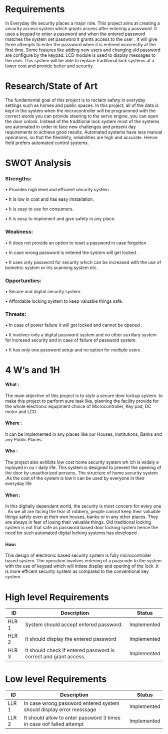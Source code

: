 # Requirements

In Everyday life security places a major role. This project aims at creating a security access system which grants access after entering a password. It uses a keypad to enter a password and when the entered password matches the system set password it grants access to the user  . It will give three attempts to enter the password when it is entered incorrectly at the first time. Some features like adding new users and changing old password are configure by the keypad. LCD module is used to display messages to the user. This system will be able to replace traditional lock systems at a lower cost and provide better and  security.

# Research/State of Art 

The fundamental goal of this project is to reclaim safety in everyday settings such as homes and public spaces. In this project, all of the data is kept in the system when the microcontroller will be programmed with the correct words you can provide steering to the servo engine, you can open the door unlock. Instead of the traditional lock system most of the systems are automated in order to face new challenges and present day requirements to achieve good results. Automated systems have less manual operations, so that the flexibility, reliabilities are high and accurate. Hence  field prefers automated control systems.


# SWOT Analysis 

### Strengths:
 •	Provides high level and efficient security system .
 
 •	It is low in cost and has easy imstallation.
 
 •	It is easy to use for consumers.
 
 •	It is easy to implement and give safety in any place.
 
 ###  Weakness:
  • It does not provide an option to reset a password in case forgotten .
  
  • In case wrong password is entered the system will get locked .
  
  • It uses only password for security which can be increased with the use of bometric system or iris scanning system etc.
  
### Opportunities:
 • Secure  and digital security system. 
 
 • Affordable locking system to keep valuable things safe.
 
 ### Threats:
 • In case of power failure it will get locked and cannot be opened .
 
 • It involves only a digital password system and no other auxillary system for incresed security and in case of failure of password system.
 
 • It has only one password setup and no option for multiple users .
 

# 4 W’s and 1H
#### What  :

The main objective of this project is to style a secure door lockup system. to make this project  to perform sure task like, planning the facility provide for
the whole electronic equipment choice of Microcontroller, Key pad, DC motor and LCD .

#### Where  :
  It can  be implemented in any places like our Houses, Institutions, Banks and any Public Places. 
 
#### Who   : 
 The project also exhibits low cost home security system wh ich is widely e mployed in ou r daily  life. This  system  is  designed  to  prevent  the  opening  of  the  door  by  unauthorized  persons.  The structure  of  home security system .As the cost of the system is low it can be used by everyone in their everyday life
 
#### When :

In this digitally dependent world, the security is most concern for every one . As we all are facing the fear of robbery, people cannot keep their valuable things
safely even at their own houses, banks or in any other places. They are always in fear of losing their valuable things. Old traditional locking system is not that safe as
password based door locking system hence the need for such automated digital locking systems has developed .

#### How:
This design of electronic based security system is fully microcontroller based system. The operation involves entering of a paascode to the system with the use of keypad which will intiate display and opening of the lock .It is more efficent security system as compared to the conventional key system .

# High level Requirements 
| ID | Description  |Status|
| ------ | ------ |------|
| HLR  1 | System should accept entered password. | Implemented|
| HLR  2 | It should display the entered password  |Implemented |
| HLR  3 | It should check if entered password is correct and grant access. | Implemented |

# Low level Requirements 
| ID | Description  | Status |
| ------ | ------ | ------|
| LLR  1 | In case wrong password entered system should display error messsage  | Implemented |
| LLR  2 | It should allow to enter password 3 times in case oof failed attempt | Implemented |



 


